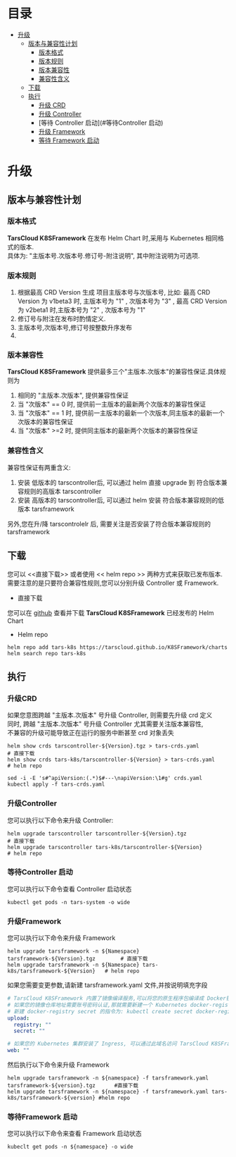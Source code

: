 # 目录

- [升级](#升级)
    * [版本与兼容性计划](#版本与兼容性计划)
        + [版本格式](#版本格式)
        + [版本规则](#版本规则)
        + [版本兼容性](#版本兼容性)
        + [兼容性含义](#兼容性含义)
    * [下载](#下载)
    * [执行](#执行)
        + [升级 CRD](#升级CRD)
        + [升级 Controller](#升级Controller)
        + [等待 Controller 启动](#等待Controller 启动)
        + [升级 Framework](#升级Framework)
        + [等待 Framework 启动](#等待Framework启动)

# 升级

## 版本与兼容性计划

### 版本格式

**TarsCloud K8SFramework** 在发布 Helm Chart 时,采用与 Kubernetes 相同格式的版本.  
具体为: "主版本号.次版本号.修订号-附注说明", 其中附注说明为可选项.

### 版本规则
1. 根据最高 CRD Version 生成 项目主版本号与次版本号, 比如:
   最高 CRD Version 为 v1beta3 时, 主版本号为 "1" , 次版本号为 "3" ,
   最高 CRD Version 为 v2beta1 时,主版本号为 "2" , 次版本号为 "1"
2. 修订号与附注在发布时酌情定义.
3. 主版本号,次版本号,修订号按整数升序发布
4. 

### 版本兼容性

**TarsCloud K8SFramework** 提供最多三个"主版本.次版本"的兼容性保证.具体规则为

1. 相同的 "主版本.次版本", 提供兼容性保证
2. 当 "次版本" == 0 时, 提供前一主版本的最新两个次版本的兼容性保证
3. 当 "次版本" == 1 时, 提供前一主版本的最新一个次版本,同主版本的最新一个次版本的兼容性保证
4. 当 "次版本" >=2 时, 提供同主版本的最新两个次版本的兼容性保证

### 兼容性含义

兼容性保证有两重含义:

1. 安装 低版本的 tarscontroller后, 可以通过 helm 直接 upgrade 到 符合版本兼容规则的高版本 tarscontroller
2. 安装 高版本的 tarscontroller后, 可以通过 helm 安装 符合版本兼容规则的低版本 tarsframework

另外,您在升/降 tarscontrolelr 后, 需要关注是否安装了符合版本兼容规则的 tarsframework

## 下载

您可以 <<直接下载>> 或者使用 << helm repo >> 两种方式来获取已发布版本.  
需要注意的是只要符合兼容性规则,您可以分别升级 Controller 或 Framework.

+ 直接下载

您可以在 [github](https://github.com/TarsCloud/K8SFramework/tree/master/charts) 查看并下载 **TarsCloud K8SFramework** 已经发布的 Helm
Chart

+ Helm repo

```shell
helm repo add tars-k8s https://tarscloud.github.io/K8SFramework/charts
helm search repo tars-k8s
```

## 执行

### 升级CRD

如果您意图跨越 "主版本.次版本" 号升级 Controller, 则需要先升级 crd 定义  
同时, 跨越 "主版本.次版本" 号升级 Controller 尤其需要关注版本兼容性,  
不兼容的升级可能导致正在运行的服务中断甚至 crd 对象丢失

```shell
helm show crds tarscontroller-${Version}.tgz > tars-crds.yaml                  # 直接下载
helm show crds tars-k8s/tarscontroller-${Version} > tars-crds.yaml             # helm repo

sed -i -E 's#^apiVersion:(.*)$#---\napiVersion:\1#g' crds.yaml
kubectl apply -f tars-crds.yaml
```

### 升级Controller

您可以执行以下命令来升级 Controller:

```shell 
helm upgrade tarscontroller tarscontroller-${Version}.tgz                      # 直接下载
helm upgrade tarscontroller tars-k8s/tarscontroller-${Version}                 # helm repo
```

### 等待Controller 启动

您可以执行以下命令查看 Controller 启动状态

```shell 
kubectl get pods -n tars-system -o wide                                       
```

### 升级Framework

您可以执行以下命令来升级 Framework

```shell 
helm upgrade tarsframework -n ${Namespace} tarsframework-${Version}.tgz        # 直接下载
helm upgrade tarsframework -n ${Namespace} tars-k8s/tarsframework-${Version}   # helm repo
```

如果您需要变更参数,请新建 tarsframework.yaml 文件,并按说明填充字段

```yaml
# TarsCloud K8SFramework 内置了镜像编译服务,可以将您的原生程序包编译成 Docker镜像,请将您准备镜像仓库地址填充到 upload.registry
# 如果您的镜像仓库地址需要账号密码认证,那就需要新建一个 Kubernetes docker-registry secret,并将 secret 名字填充到 upload.secret
# 新建 docker-registry secret 的指令为: kubectl create secret docker-registry ${secret-name} -n ${namespace} --docker-server=${registry} --docker-username=${user} --docker-password=${pass}
upload:
  registry: ""
  secret: ""

# 如果您的 Kubernetes 集群安装了 Ingress, 可以通过此域名访问 TarsCloud K8SFramework 管理平台
web: ""
```

然后执行以下命令来升级 Framework

```shell
helm upgrade tarsframework -n ${namespace} -f tarsframework.yaml tarsframework-${version}.tgz      #直接下载
helm upgrade tarsframework -n ${namespace} -f tarsframework.yaml tars-k8s/tarsframework-${version} #helm repo
```

### 等待Framework 启动

您可以执行以下命令来查看 Framework 启动状态

```shell
kubeclt get pods -n ${namespace} -o wide
```
